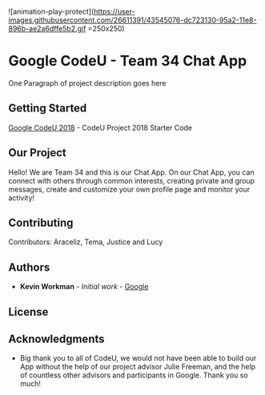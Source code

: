 ![animation-play-protect](https://user-images.githubusercontent.com/26611391/43545076-dc723130-95a2-11e8-896b-ae2a6dffe5b2.gif =250x250)

# Google CodeU - Team 34 Chat App

One Paragraph of project description goes here

## Getting Started

[Google CodeU 2018](https://github.com/google/codeu_project_2018) - CodeU Project 2018 Starter Code

## Our Project

Hello! We are Team 34 and this is our Chat App. On our Chat App, you can connect with others through common interests, creating private and group messages, create and customize your own profile page and monitor your activity!


## Contributing
Contributors: Araceliz, Tema, Justice and Lucy

 

## Authors

* **Kevin Workman** - *Initial work* - [Google](https://github.com/google/codeu_project_2018)

## License

## Acknowledgments

* Big thank you to all of CodeU, we would not have been able to build our App without the help of our project advisor Julie Freeman, and the help of countless other advisors and participants in Google. Thank you so much!
